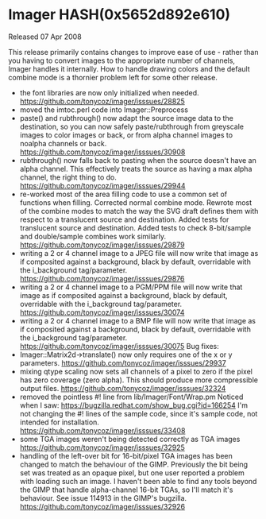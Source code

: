 # Imager HASH(0x5652d892e610)

Released 07 Apr 2008

This release primarily contains changes to improve ease of use - rather than you having to convert images to the appropriate number of channels, Imager handles it internally. How to handle drawing colors and the default combine mode is a thornier problem left for some other release.
- the font libraries are now only initialized when needed. https://github.com/tonycoz/imager/isssues/28825 
- moved the imtoc.perl code into Imager::Preprocess 
- paste() and rubthrough() now adapt the source image data to the destination, so you can now safely paste/rubthrough from greyscale images to color images or back, or from alpha channel images to noalpha channels or back. https://github.com/tonycoz/imager/isssues/30908 
- rubthrough() now falls back to pasting when the source doesn't have an alpha channel. This effectively treats the source as having a max alpha channel, the right thing to do. https://github.com/tonycoz/imager/isssues/29944 
- re-worked most of the area filling code to use a common set of functions when filling. Corrected normal combine mode. Rewrote most of the combine modes to match the way the SVG draft defines them with respect to a translucent source and destination. Added tests for translucent source and destination. Added tests to check 8-bit/sample and double/sample combines work similarly. https://github.com/tonycoz/imager/isssues/29879 
- writing a 2 or 4 channel image to a JPEG file will now write that image as if composited against a background, black by default, overridable with the i_background tag/parameter. https://github.com/tonycoz/imager/isssues/29876 
- writing a 2 or 4 channel image to a PGM/PPM file will now write that image as if composited against a background, black by default, overridable with the i_background tag/parameter. https://github.com/tonycoz/imager/isssues/30074 
- writing a 2 or 4 channel image to a BMP file will now write that image as if composited against a background, black by default, overridable with the i_background tag/parameter. https://github.com/tonycoz/imager/isssues/30075 Bug fixes: 
- Imager::Matrix2d->translate() now only requires one of the x or y parameters. https://github.com/tonycoz/imager/isssues/29937 
- mixing qtype scaling now sets all channels of a pixel to zero if the pixel has zero coverage (zero alpha). This should produce more compressible output files. https://github.com/tonycoz/imager/isssues/32324 
- removed the pointless #! line from lib/Imager/Font/Wrap.pm Noticed when I saw: https://bugzilla.redhat.com/show_bug.cgi?id=166254 I'm not changing the #! lines of the sample code, since it's sample code, not intended for installation. https://github.com/tonycoz/imager/isssues/33408 
- some TGA images weren't being detected correctly as TGA images https://github.com/tonycoz/imager/isssues/32925 
- handling of the left-over bit for 16-bit/pixel TGA images has been changed to match the behaviour of the GIMP. Previously the bit being set was treated as an opaque pixel, but one user reported a problem with loading such an image. I haven't been able to find any tools beyond the GIMP that handle alpha-channel 16-bit TGAs, so I'll match it's behaviour. See issue 114913 in the GIMP's bugzilla. https://github.com/tonycoz/imager/isssues/32926
